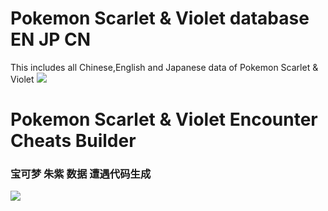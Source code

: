 # Pokemon Scarlet & Violet database EN JP CN
This includes all Chinese,English and Japanese data of Pokemon Scarlet & Violet
<img src="https://store-jp.nintendo.com/on/demandware.static/-/Library-Sites-MNSSharedLibrary/ja_JP/dw1375deab/220602_pokemonsv.jpg"/>
# Pokemon Scarlet & Violet Encounter Cheats Builder
### 宝可梦 朱紫 数据 遭遇代码生成

<img src="https://livedoor.blogimg.jp/ruimusume/imgs/e/4/e4be1bc3.png"/>
